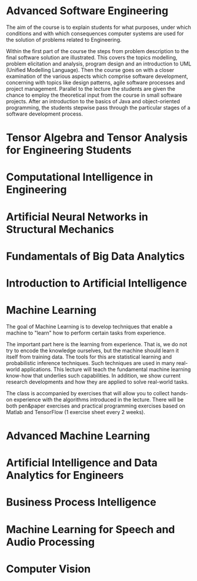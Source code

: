 # Advanced Software Engineering
The aim of the course is to explain students for what purposes, under which conditions and with which consequences computer systems are used for the solution of problems related to Engineering.

Within the first part of the course the steps from problem description to the final software solution are illustrated. This covers the topics modelling, problem elicitation and analysis, program design and an introduction to UML (Unified Modelling Language). Then the course goes on with a closer examination of the various aspects which comprise software development, concerning with topics like design patterns, agile software processes and project management. Parallel to the lecture the students are given the chance to employ the theoretical input from the course in small software projects. After an introduction to the basics of Java and object-oriented programming, the students stepwise pass through the particular stages of a software development process.

# Tensor Algebra and Tensor Analysis for Engineering Students

# Computational Intelligence in Engineering

# Artificial Neural Networks in Structural Mechanics

# Fundamentals of Big Data Analytics

# Introduction to Artificial Intelligence

# Machine Learning
The goal of Machine Learning is to develop techniques that enable a machine to "learn" how to perform certain tasks from experience.

The important part here is the learning from experience. That is, we do not try to encode the knowledge ourselves, but the machine should learn it itself from training data. The tools for this are statistical learning and probabilistic inference techniques. Such techniques are used in many real-world applications. This lecture will teach the fundamental machine learning know-how that underlies such capabilities. In addition, we show current research developments and how they are applied to solve real-world tasks.

The class is accompanied by exercises that will allow you to collect hands-on experience with the algorithms introduced in the lecture. There will be both pen&paper exercises and practical programming exercises based on Matlab and TensorFlow (1 exercise sheet every 2 weeks).

# Advanced Machine Learning

# Artificial Intelligence and Data Analytics for Engineers

# Business Process Intelligence

# Machine Learning for Speech and Audio Processing

# Computer Vision
